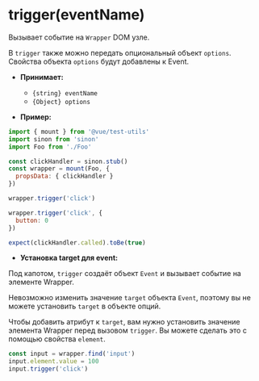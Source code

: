 # trigger(eventName)

Вызывает событие на `Wrapper` DOM узле.

В `trigger` также можно передать опциональный объект `options`. Свойства объекта `options` будут добавлены к Event.

- **Принимает:**
  - `{string} eventName`
  - `{Object} options`

- **Пример:**

```js
import { mount } from '@vue/test-utils'
import sinon from 'sinon'
import Foo from './Foo'

const clickHandler = sinon.stub()
const wrapper = mount(Foo, {
  propsData: { clickHandler }
})

wrapper.trigger('click')

wrapper.trigger('click', {
  button: 0
})

expect(clickHandler.called).toBe(true)
```

- **Установка target для event:**

Под капотом, `trigger` создаёт объект `Event` и вызывает событие на элементе Wrapper.

Невозможно изменить значение `target` объекта `Event`, поэтому вы не можете установить `target` в объекте опций.

Чтобы добавить атрибут к `target`, вам нужно установить значение элемента Wrapper перед вызовом `trigger`. Вы можете сделать это с помощью свойства `element`.

```js
const input = wrapper.find('input')
input.element.value = 100
input.trigger('click')
```